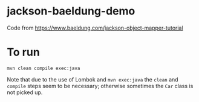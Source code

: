 # jackson-baeldung-demo

Code from https://www.baeldung.com/jackson-object-mapper-tutorial

# To run

```
mvn clean compile exec:java
```

Note that due to the use of Lombok and `mvn exec:java` the `clean` and `compile`
steps seem to be necessary; otherwise sometimes the `Car` class is not
picked up.
